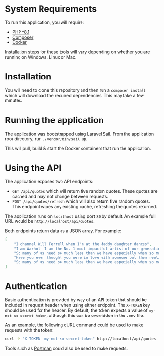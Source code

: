 # System Requirements

To run this application, you will require:
- [PHP ^8.1]([https://php.net])
- [Composer]([https://getcomposer.org/])
- [Docker]([https://www.docker.com/products/docker-desktop/])

Installation steps for these tools will vary depending on whether you are running 
on Windows, Linux or Mac.

# Installation

You will need to clone this repository and then run a `composer install` which will
download the required dependencies. This may take a few minutes.

# Running the application

The application was bootstrapped using Laravel Sail. From the application root directory,
run `./vendor/bin/sail up`.

This will pull, build & start the Docker containers that run the application.

# Using the API

The application exposes two API endpoints:

- `GET /api/quotes` which will return five random quotes. These quotes are cached and may not change between requests.
- `POST /api/quotes/refresh` which will also return five random quotes. This endpoint wipes any existing cache, refreshing the quotes returned.

The application runs on `localhost` using port `80` by default. An example full URL would be `http://localhost/api/quotes`.

Both endpoints return data as a JSON array. For example: 

```json
[
    "I channel Will Ferrell when I'm at the daddy daughter dances",
    "I am Warhol. I am the No. 1 most impactful artist of our generation. I am Shakespeare in the flesh.",
    "So many of us need so much less than we have especially when so many of us are in need",
    "Have you ever thought you were in love with someone but then realized you were just staring in a mirror for 20 minutes?",
    "So many of us need so much less than we have especially when so many of us are in need"
]
```

# Authentication

Basic authentication is provided by way of an API token that should be included in request header
when using either endpoint. The `X-TOKEN` key should be used for the header. By default, the token
expects a value of `my-not-so-secret-token`, although this can be overridden in the `.env` file.

As an example, the following cURL command could be used to make requests with the token:

```bash
curl -H "X-TOKEN: my-not-so-secret-token" http://localhost/api/quotes
```

Tools such as [Postman](https://www.postman.com/) could also be used to make requests.
